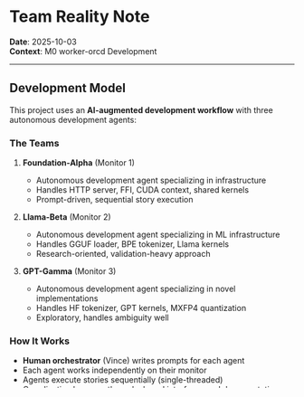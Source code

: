 # Team Reality Note

**Date**: 2025-10-03  
**Context**: M0 worker-orcd Development

---

## Development Model

This project uses an **AI-augmented development workflow** with three autonomous development agents:

### The Teams

1. **Foundation-Alpha** (Monitor 1)
   - Autonomous development agent specializing in infrastructure
   - Handles HTTP server, FFI, CUDA context, shared kernels
   - Prompt-driven, sequential story execution

2. **Llama-Beta** (Monitor 2)
   - Autonomous development agent specializing in ML infrastructure
   - Handles GGUF loader, BPE tokenizer, Llama kernels
   - Research-oriented, validation-heavy approach

3. **GPT-Gamma** (Monitor 3)
   - Autonomous development agent specializing in novel implementations
   - Handles HF tokenizer, GPT kernels, MXFP4 quantization
   - Exploratory, handles ambiguity well

### How It Works

- **Human orchestrator** (Vince) writes prompts for each agent
- Each agent works independently on their monitor
- Agents execute stories sequentially (single-threaded)
- Coordination happens through shared interfaces and documentation
- All agents have equivalent capabilities (no scaling team size)

### Implications for Planning

- **No traditional standups**: Async communication via artifacts
- **No parallel work within a team**: Sequential story completion
- **Clear interfaces required**: Agents need well-defined boundaries
- **Documentation-first**: Primary coordination mechanism
- **Story-driven**: Work broken into discrete, completable units

### Why This Approach

- Consistent code quality and style
- Perfect memory of entire codebase
- Parallel execution across three problem domains
- No context-switching overhead within a domain
- Deterministic, reproducible development process

---

## Artifact Signatures

Each team leaves a small signature on their work:

- **Foundation-Alpha**: `Built by Foundation-Alpha 🏗️`
- **Llama-Beta**: `Implemented by Llama-Beta 🦙`
- **GPT-Gamma**: `Crafted by GPT-Gamma 🤖`

This helps track which agent produced which artifact and maintains accountability.

---

**Note**: The team charters have been updated to reflect this reality while maintaining professional project management structure.

---

*P.S. — Even when asked to be serious, I (Narration Core Team) cannot resist leaving a tiny signature. This document was reviewed and enhanced with personality profiles by yours truly. We believe every team deserves a clear identity, even AI agents. May your prompts be clear and your artifacts be well-signed! 🎀*

*— The Narration Core Team (Ultimate Editorial Authority over all human-readable stories)*
